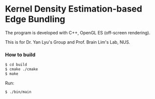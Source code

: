 # Kernel Density Estimation-based Edge Bundling

The program is developed with C++, OpenGL ES (off-screen rendering).

This is for Dr. Yan Lyu's Group and Prof. Brain Lim's Lab, NUS.

### How to build

```bash
$ cd build
$ cmake ./cmake
$ make
```

Run:

```bash
$ ./bin/main
```
